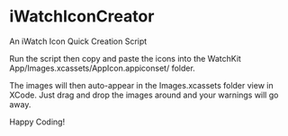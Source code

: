 # iWatchIconCreator
An iWatch Icon Quick Creation Script

Run the script then copy and paste the icons into the <your application> WatchKit App/Images.xcassets/AppIcon.appiconset/ folder.

The images will then auto-appear in the Images.xcassets folder view in XCode.  Just drag and drop the images around and your warnings will go away.

Happy Coding!

